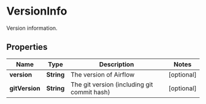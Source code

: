 

# VersionInfo

Version information.

## Properties

| Name | Type | Description | Notes |
|------------ | ------------- | ------------- | -------------|
|**version** | **String** | The version of Airflow |  [optional] |
|**gitVersion** | **String** | The git version (including git commit hash) |  [optional] |



